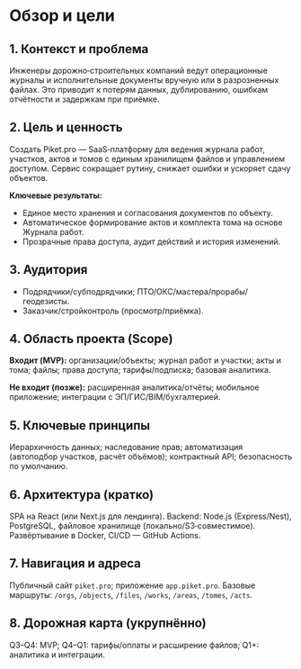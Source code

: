 # Обзор и цели

## 1. Контекст и проблема
Инженеры дорожно‑строительных компаний ведут операционные журналы и исполнительные документы вручную или в разрозненных файлах. Это приводит к потерям данных, дублированию, ошибкам отчётности и задержкам при приёмке.

## 2. Цель и ценность
Создать Piket.pro — SaaS‑платформу для ведения журнала работ, участков, актов и томов с единым хранилищем файлов и управлением доступом. Сервис сокращает рутину, снижает ошибки и ускоряет сдачу объектов.

**Ключевые результаты:**
- Единое место хранения и согласования документов по объекту.
- Автоматическое формирование актов и комплекта тома на основе Журнала работ.
- Прозрачные права доступа, аудит действий и история изменений.

## 3. Аудитория
- Подрядчики/субподрядчики; ПТО/ОКС/мастера/прорабы/геодезисты.
- Заказчик/стройконтроль (просмотр/приёмка).

## 4. Область проекта (Scope)
**Входит (MVP):** организации/объекты; журнал работ и участки; акты и тома; файлы; права доступа; тарифы/подписка; базовая аналитика.

**Не входит (позже):** расширенная аналитика/отчёты; мобильное приложение; интеграции с ЭП/ГИС/BIM/бухгалтерией.

## 5. Ключевые принципы
Иерархичность данных; наследование прав; автоматизация (автоподбор участков, расчёт объёмов); контрактный API; безопасность по умолчанию.

## 6. Архитектура (кратко)
SPA на React (или Next.js для лендинга). Backend: Node.js (Express/Nest), PostgreSQL, файловое хранилище (локально/S3‑совместимое). Развёртывание в Docker, CI/CD — GitHub Actions.

## 7. Навигация и адреса
Публичный сайт `piket.pro`; приложение `app.piket.pro`. Базовые маршруты: `/orgs`, `/objects`, `/files`, `/works`, `/areas`, `/tomes`, `/acts`.

## 8. Дорожная карта (укрупнённо)
Q3–Q4: MVP; Q4–Q1: тарифы/оплаты и расширение файлов; Q1+: аналитика и интеграции.
